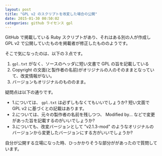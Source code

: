 ```yaml
---
layout: post
title: "GPL v2 のスクリプトを改変した場合の公開"
date: 2015-01-30 00:50:02
categories: github ライセンス gpl
---
```

<p>GitHub で掲載している Ruby スクリプトがあり、それはある別の人が作成し GPL v2 で公開していたものを掲載者が修正したもののようです。</p>

<p>そこで気になったのは、以下の３点です。</p>

<ol>
<li><code>gpl.txt</code> がなく、ソースのヘッダに短い文書で GPL の旨を記載している</li>
<li>Copyright の文面(と製作者の名前)がオリジナルの人のそのままとなっていて、改変情報がない。</li>
<li>バージョンもオリジナルのもののまま。</li>
</ol>

<p>疑問点は以下の通りです。</p>

<ul>
<li>1.については、 <code>gpl.txt</code> は必ずしもなくてもいいでしょうか? 短い文面で GPL v2 に基づくとの記載はあります。</li>
<li>2.については、元々の製作者の名前を残しつつ、 Modified by... などで変更があった旨を記載するのがいいでしょうか?</li>
<li>3.についても、改変バージョンとして "v2.1.3-mod" のようなオリジナルのバージョンから変更したバージョンにする方がいいでしょうか?</li>
</ul>

<p>自分が公開する立場になった時、ひっかかりそうな部分ががあったので質問しています。</p>
